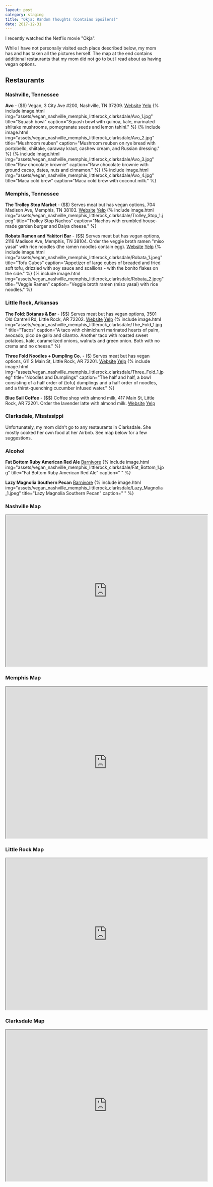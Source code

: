 ```yaml
---
layout: post
category: staging
title: "Okja: Random Thoughts (Contains Spoilers)"
date: 2017-12-31
---
```


I recently watched the Netflix movie "Okja".

While I have not personally visited each place described below, my mom has and has taken all the pictures herself.  The map at the end contains additional restaurants that my mom did not go to but I read about as having vegan options.

## Restaurants

### Nashville, Tennessee

**Avo** - ($$) Vegan, 3 City Ave #200, Nashville, TN 37209.
[Website](https://www.eatavo.com/) [Yelp](https://www.yelp.com/biz/avo-nashville-3) 
{% include image.html
            img="assets/vegan_nashville_memphis_littlerock_clarksdale/Avo_1.jpg"
            title="Squash bowl"
            caption="Squash bowl with quinoa, kale, marinated shiitake mushrooms, pomegranate seeds and lemon tahini." %}
{% include image.html
            img="assets/vegan_nashville_memphis_littlerock_clarksdale/Avo_2.jpg"
            title="Mushroom reuben"
            caption="Mushroom reuben on rye bread with portobello, shiitake, caraway kraut, cashew cream, and Russian dressing." %}
{% include image.html
            img="assets/vegan_nashville_memphis_littlerock_clarksdale/Avo_3.jpg"
            title="Raw chocolate brownie"
            caption="Raw chocolate brownie with ground cacao, dates, nuts and cinnamon." %}
{% include image.html
            img="assets/vegan_nashville_memphis_littlerock_clarksdale/Avo_4.jpg"
            title="Maca cold brew"
            caption="Maca cold brew with coconut milk." %}
			
### Memphis, Tennessee

**The Trolley Stop Market** - ($$) Serves meat but has vegan options, 704 Madison Ave, Memphis, TN 38103.
[Website](http://www.trolleystopmarket.com/) [Yelp](https://www.yelp.com/biz/trolley-stop-market-memphis) 
{% include image.html
            img="assets/vegan_nashville_memphis_littlerock_clarksdale/Trolley_Stop_1.jpeg"
            title="Trolley Stop Nachos"
            caption="Nachos with crumbled house-made garden burger and Daiya cheese." %}
			
**Robata Ramen and Yakitori Bar** - ($$) Serves meat but has vegan options, 2116 Madison Ave, Memphis, TN 38104.
Order the veggie broth ramen "miso yasai" with rice noodles (the ramen noodles contain egg).
[Website](http://robatamemphis.com/) [Yelp](https://www.yelp.com/biz/robata-ramen-and-yakitori-bar-memphis) 
{% include image.html
            img="assets/vegan_nashville_memphis_littlerock_clarksdale/Robata_1.jpeg"
            title="Tofu Cubes"
            caption="Appetizer of large cubes of breaded and fried soft tofu, drizzled with soy sauce and scallions - with the bonito flakes on the side." %}
{% include image.html
            img="assets/vegan_nashville_memphis_littlerock_clarksdale/Robata_2.jpeg"
            title="Veggie Ramen"
            caption="Veggie broth ramen (miso yasai) with rice noodles." %}
			
### Little Rock, Arkansas

**The Fold: Botanas & Bar** - ($$) Serves meat but has vegan options, 3501 Old Cantrell Rd, Little Rock, AR 72202.
[Website](http://thefoldlr.com/) [Yelp](https://www.yelp.com/biz/the-fold-botanas-and-bar-little-rock) 
{% include image.html
            img="assets/vegan_nashville_memphis_littlerock_clarksdale/The_Fold_1.jpg"
            title="Tacos"
            caption="A taco with chimichurri marinated hearts of palm, avocado, pico de gallo and cilantro.  Another taco with roasted sweet potatoes, kale, caramelized onions, walnuts and green onion.  Both with no crema and no cheese." %}
			
**Three Fold Noodles + Dumpling Co.** - ($) Serves meat but has vegan options, 611 S Main St, Little Rock, AR 72201.
[Website](http://eat3fold.com/) [Yelp](https://www.yelp.com/biz/three-fold-noodles-and-dumpling-little-rock) 
{% include image.html
            img="assets/vegan_nashville_memphis_littlerock_clarksdale/Three_Fold_1.jpeg"
            title="Noodles and Dumplings"
            caption="The half and half, a bowl consisting of a half order of (tofu) dumplings and a half order of noodles, and a thirst-quenching cucumber infused water." %}
			
**Blue Sail Coffee** - ($$) Coffee shop with almond milk, 417 Main St, Little Rock, AR 72201.
Order the lavender latte with almond milk.
[Website](http://bluesail.coffee/littlerocktechpark/) [Yelp](https://www.yelp.com/biz/blue-sail-coffee-little-rock) 
			
### Clarksdale, Mississippi

Unfortunately, my mom didn't go to any restaurants in Clarksdale.  She mostly cooked her own food at her Airbnb.  See map below for a few suggestions.

### Alcohol

**Fat Bottom Ruby American Red Ale**
[Barnivore](http://www.barnivore.com/products/32013-fat-bottom-ruby-american-red-ale)
{% include image.html
            img="assets/vegan_nashville_memphis_littlerock_clarksdale/Fat_Bottom_1.jpg"
            title="Fat Bottom Ruby American Red Ale"
            caption=" " %}

**Lazy Magnolia Southern Pecan**
[Barnivore](http://www.barnivore.com/products/2276-southern-pecan)
{% include image.html
            img="assets/vegan_nashville_memphis_littlerock_clarksdale/Lazy_Magnolia_1.jpeg"
            title="Lazy Magnolia Southern Pecan"
            caption=" " %}

### Nashville Map
<iframe src="https://www.google.com/maps/d/embed?mid=1OeJgbcBSW5oo3CfPqD59b6bdXCNK1yxk" width="640" height="480"></iframe>

### Memphis Map
<iframe src="https://www.google.com/maps/d/embed?mid=14XjC4gcVGeZedSQ4_jaJSPpTMGln3cCj" width="640" height="480"></iframe>

### Little Rock Map
<iframe src="https://www.google.com/maps/d/embed?mid=1xOQakGC-v8a5RrPMD0M04VOMO41sjbSY" width="640" height="480"></iframe>

### Clarksdale Map
<iframe src="https://www.google.com/maps/d/embed?mid=1wV_scb8NMCmRFvpgk0-La-sJX0ELE5NT" width="640" height="480"></iframe>
